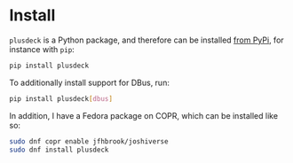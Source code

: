 # Install

`plusdeck` is a Python package, and therefore can be installed [from PyPi](https://pypi.org/project/plusdeck/), for instance with `pip`:

```sh
pip install plusdeck
```

To additionally install support for DBus, run:

```sh
pip install plusdeck[dbus]
```

In addition, I have a Fedora package on COPR, which can be installed like so:

```sh
sudo dnf copr enable jfhbrook/joshiverse
sudo dnf install plusdeck
```
